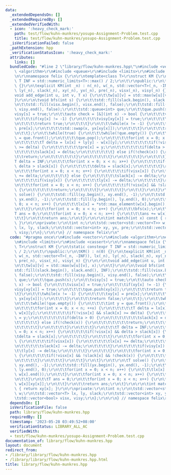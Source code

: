 ```yaml
---
data:
  _extendedDependsOn: []
  _extendedRequiredBy: []
  _extendedVerifiedWith:
  - icon: ':heavy_check_mark:'
    path: test/flow/kuhn-munkres/yosupo-Assignment-Problem.test.cpp
    title: test/flow/kuhn-munkres/yosupo-Assignment-Problem.test.cpp
  _isVerificationFailed: false
  _pathExtension: hpp
  _verificationStatusIcon: ':heavy_check_mark:'
  attributes:
    links: []
  bundledCode: "#line 2 \"library/flow/kuhn-munkres.hpp\"\n#include <vector>\r\n#include\
    \ <algorithm>\r\n#include <queue>\r\n#include <limits>\r\n#include <cassert>\r\
    \n\r\nnamespace felix {\r\n\r\ntemplate<class T>\r\nstruct KM {\r\n\tstatic constexpr\
    \ T INF = std::numeric_limits<T>::max() / 2;\r\n\t\r\npublic:\r\n\tKM() : n(0)\
    \ {}\r\n\texplicit KM(int _n) : n(_n), w(_n, std::vector<T>(_n, -INF)), lx(_n),\
    \ ly(_n), slack(_n), xy(_n), yx(_n), pre(_n), visx(_n), visy(_n) {}\r\n\r\n\t\
    void add_edge(int u, int v, T x) {\r\n\t\tw[u][v] = std::max(w[u][v], x);\r\n\t\
    }\r\n\r\n\tvoid bfs(int s) {\r\n\t\tstd::fill(slack.begin(), slack.end(), INF);\r\
    \n\t\tstd::fill(visx.begin(), visx.end(), false);\r\n\t\tstd::fill(visy.begin(),\
    \ visy.end(), false);\r\n\t\tstd::queue<int> que;\r\n\t\tque.push(s);\r\n\t\t\
    visy[s] = true;\r\n\t\tauto check = [&](int x) -> bool {\r\n\t\t\tvisx[x] = true;\r\
    \n\t\t\tif(xy[x] != -1) {\r\n\t\t\t\tvisy[xy[x]] = true;\r\n\t\t\t\tque.push(xy[x]);\r\
    \n\t\t\t\treturn true;\r\n\t\t\t}\r\n\t\t\twhile(x != -1) {\r\n\t\t\t\txy[x] =\
    \ pre[x];\r\n\t\t\t\tstd::swap(x, yx[xy[x]]);\r\n\t\t\t}\r\n\t\t\treturn false;\r\
    \n\t\t};\r\n\t\twhile(true) {\r\n\t\t\twhile(!que.empty()) {\r\n\t\t\t\tint y\
    \ = que.front();\r\n\t\t\t\tque.pop();\r\n\t\t\t\tfor(int x = 0; x < n; ++x) {\r\
    \n\t\t\t\t\tT delta = lx[x] + ly[y] - w[x][y];\r\n\t\t\t\t\tif(!visx[x] && slack[x]\
    \ >= delta) {\r\n\t\t\t\t\t\tpre[x] = y;\r\n\t\t\t\t\t\tif(delta > 0) {\r\n\t\t\
    \t\t\t\t\tslack[x] = delta;\r\n\t\t\t\t\t\t} else if(!check(x)) {\r\n\t\t\t\t\t\
    \t\treturn;\r\n\t\t\t\t\t\t}\r\n\t\t\t\t\t}\r\n\t\t\t\t}\r\n\t\t\t}\r\n\t\t\t\
    T delta = INF;\r\n\t\t\tfor(int x = 0; x < n; x++) {\r\n\t\t\t\tif(!visx[x] &&\
    \ delta > slack[x]) {\r\n\t\t\t\t\tdelta = slack[x];\r\n\t\t\t\t}\r\n\t\t\t}\r\
    \n\t\t\tfor(int x = 0; x < n; x++) {\r\n\t\t\t\tif(visx[x]) {\r\n\t\t\t\t\tlx[x]\
    \ += delta;\r\n\t\t\t\t} else {\r\n\t\t\t\t\tslack[x] -= delta;\r\n\t\t\t\t}\r\
    \n\t\t\t\tif(visy[x]) {\r\n\t\t\t\t\tly[x] -= delta;\r\n\t\t\t\t}\r\n\t\t\t}\r\
    \n\t\t\tfor(int x = 0; x < n; x++) {\r\n\t\t\t\tif(!visx[x] && !slack[x] && !check(x))\
    \ {\r\n\t\t\t\t\treturn;\r\n\t\t\t\t}\r\n\t\t\t}\r\n\t\t}\r\n\t}\r\n\t\r\n\tT\
    \ solve() {\r\n\t\tstd::fill(xy.begin(), xy.end(), -1);\r\n\t\tstd::fill(yx.begin(),\
    \ yx.end(), -1);\r\n\t\tstd::fill(ly.begin(), ly.end(), 0);\r\n\t\tfor(int x =\
    \ 0; x < n; x++) {\r\n\t\t\tlx[x] = *std::max_element(w[x].begin(), w[x].end());\r\
    \n\t\t}\r\n\t\tfor(int x = 0; x < n; x++) {\r\n\t\t\tbfs(x);\r\n\t\t}\r\n\t\t\
    T ans = 0;\r\n\t\tfor(int x = 0; x < n; x++) {\r\n\t\t\tans += w[x][xy[x]];\r\n\
    \t\t}\r\n\t\treturn ans;\r\n\t}\r\n\r\n\tint match(int x) const { return xy[x];\
    \ }\r\n\r\nprivate:\r\n\tint n;\r\n\tstd::vector<std::vector<T>> w;\r\n\tstd::vector<T>\
    \ lx, ly, slack;\r\n\tstd::vector<int> xy, yx, pre;\r\n\tstd::vector<bool> visx,\
    \ visy;\r\n};\r\n\r\n} // namespace felix\r\n"
  code: "#pragma once\r\n#include <vector>\r\n#include <algorithm>\r\n#include <queue>\r\
    \n#include <limits>\r\n#include <cassert>\r\n\r\nnamespace felix {\r\n\r\ntemplate<class\
    \ T>\r\nstruct KM {\r\n\tstatic constexpr T INF = std::numeric_limits<T>::max()\
    \ / 2;\r\n\t\r\npublic:\r\n\tKM() : n(0) {}\r\n\texplicit KM(int _n) : n(_n),\
    \ w(_n, std::vector<T>(_n, -INF)), lx(_n), ly(_n), slack(_n), xy(_n), yx(_n),\
    \ pre(_n), visx(_n), visy(_n) {}\r\n\r\n\tvoid add_edge(int u, int v, T x) {\r\
    \n\t\tw[u][v] = std::max(w[u][v], x);\r\n\t}\r\n\r\n\tvoid bfs(int s) {\r\n\t\t\
    std::fill(slack.begin(), slack.end(), INF);\r\n\t\tstd::fill(visx.begin(), visx.end(),\
    \ false);\r\n\t\tstd::fill(visy.begin(), visy.end(), false);\r\n\t\tstd::queue<int>\
    \ que;\r\n\t\tque.push(s);\r\n\t\tvisy[s] = true;\r\n\t\tauto check = [&](int\
    \ x) -> bool {\r\n\t\t\tvisx[x] = true;\r\n\t\t\tif(xy[x] != -1) {\r\n\t\t\t\t\
    visy[xy[x]] = true;\r\n\t\t\t\tque.push(xy[x]);\r\n\t\t\t\treturn true;\r\n\t\t\
    \t}\r\n\t\t\twhile(x != -1) {\r\n\t\t\t\txy[x] = pre[x];\r\n\t\t\t\tstd::swap(x,\
    \ yx[xy[x]]);\r\n\t\t\t}\r\n\t\t\treturn false;\r\n\t\t};\r\n\t\twhile(true) {\r\
    \n\t\t\twhile(!que.empty()) {\r\n\t\t\t\tint y = que.front();\r\n\t\t\t\tque.pop();\r\
    \n\t\t\t\tfor(int x = 0; x < n; ++x) {\r\n\t\t\t\t\tT delta = lx[x] + ly[y] -\
    \ w[x][y];\r\n\t\t\t\t\tif(!visx[x] && slack[x] >= delta) {\r\n\t\t\t\t\t\tpre[x]\
    \ = y;\r\n\t\t\t\t\t\tif(delta > 0) {\r\n\t\t\t\t\t\t\tslack[x] = delta;\r\n\t\
    \t\t\t\t\t} else if(!check(x)) {\r\n\t\t\t\t\t\t\treturn;\r\n\t\t\t\t\t\t}\r\n\
    \t\t\t\t\t}\r\n\t\t\t\t}\r\n\t\t\t}\r\n\t\t\tT delta = INF;\r\n\t\t\tfor(int x\
    \ = 0; x < n; x++) {\r\n\t\t\t\tif(!visx[x] && delta > slack[x]) {\r\n\t\t\t\t\
    \tdelta = slack[x];\r\n\t\t\t\t}\r\n\t\t\t}\r\n\t\t\tfor(int x = 0; x < n; x++)\
    \ {\r\n\t\t\t\tif(visx[x]) {\r\n\t\t\t\t\tlx[x] += delta;\r\n\t\t\t\t} else {\r\
    \n\t\t\t\t\tslack[x] -= delta;\r\n\t\t\t\t}\r\n\t\t\t\tif(visy[x]) {\r\n\t\t\t\
    \t\tly[x] -= delta;\r\n\t\t\t\t}\r\n\t\t\t}\r\n\t\t\tfor(int x = 0; x < n; x++)\
    \ {\r\n\t\t\t\tif(!visx[x] && !slack[x] && !check(x)) {\r\n\t\t\t\t\treturn;\r\
    \n\t\t\t\t}\r\n\t\t\t}\r\n\t\t}\r\n\t}\r\n\t\r\n\tT solve() {\r\n\t\tstd::fill(xy.begin(),\
    \ xy.end(), -1);\r\n\t\tstd::fill(yx.begin(), yx.end(), -1);\r\n\t\tstd::fill(ly.begin(),\
    \ ly.end(), 0);\r\n\t\tfor(int x = 0; x < n; x++) {\r\n\t\t\tlx[x] = *std::max_element(w[x].begin(),\
    \ w[x].end());\r\n\t\t}\r\n\t\tfor(int x = 0; x < n; x++) {\r\n\t\t\tbfs(x);\r\
    \n\t\t}\r\n\t\tT ans = 0;\r\n\t\tfor(int x = 0; x < n; x++) {\r\n\t\t\tans +=\
    \ w[x][xy[x]];\r\n\t\t}\r\n\t\treturn ans;\r\n\t}\r\n\r\n\tint match(int x) const\
    \ { return xy[x]; }\r\n\r\nprivate:\r\n\tint n;\r\n\tstd::vector<std::vector<T>>\
    \ w;\r\n\tstd::vector<T> lx, ly, slack;\r\n\tstd::vector<int> xy, yx, pre;\r\n\
    \tstd::vector<bool> visx, visy;\r\n};\r\n\r\n} // namespace felix\r\n"
  dependsOn: []
  isVerificationFile: false
  path: library/flow/kuhn-munkres.hpp
  requiredBy: []
  timestamp: '2023-05-28 03:49:52+08:00'
  verificationStatus: LIBRARY_ALL_AC
  verifiedWith:
  - test/flow/kuhn-munkres/yosupo-Assignment-Problem.test.cpp
documentation_of: library/flow/kuhn-munkres.hpp
layout: document
redirect_from:
- /library/library/flow/kuhn-munkres.hpp
- /library/library/flow/kuhn-munkres.hpp.html
title: library/flow/kuhn-munkres.hpp
---
```

